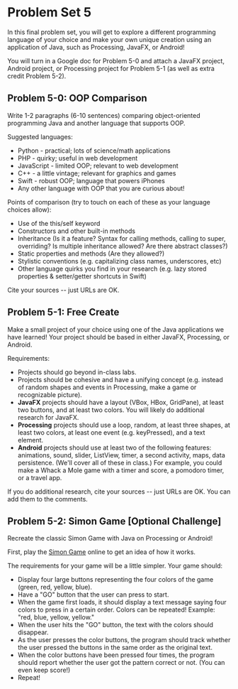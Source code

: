 # Problem Set 5

In this final problem set, you will get to explore a different programming language of your choice and make your own unique creation using an application of Java, such as Processing, JavaFX, or Android!

You will turn in a Google doc for Problem 5-0 and attach a JavaFX project, Android project, or Processing project for Problem 5-1 (as well as extra credit Problem 5-2).

## Problem 5-0: OOP Comparison

Write 1-2 paragraphs (6-10 sentences) comparing object-oriented programming Java and another language that supports OOP.

Suggested languages:

* Python - practical; lots of science/math applications
* PHP - quirky; useful in web development
* JavaScript - limited OOP; relevant to web development
* C++ - a little vintage; relevant for graphics and games
* Swift - robust OOP; language that powers iPhones
* Any other language with OOP that you are curious about!

Points of comparison (try to touch on each of these as your language choices allow):

* Use of the this/self keyword
* Constructors and other built-in methods
* Inheritance (Is it a feature? Syntax for calling methods, calling to super, overriding? Is multiple inheritance allowed? Are there abstract classes?)
* Static properties and methods (Are they allowed?)
* Stylistic conventions (e.g. capitalizing class names, underscores, etc)
* Other language quirks you find in your research (e.g. lazy stored properties & setter/getter shortcuts in Swift)

Cite your sources -- just URLs are OK.

## Problem 5-1: Free Create

Make a small project of your choice using one of the Java applications we have learned! Your project should be based in either JavaFX, Processing, or Android.

Requirements:

* Projects should go beyond in-class labs.
* Projects should be cohesive and have a unifying concept (e.g. instead of random shapes and events in Processing, make a game or recognizable picture).
* **JavaFX** projects should have a layout (VBox, HBox, GridPane), at least two buttons, and at least two colors. You will likely do additional research for JavaFX.
* **Processing** projects should use a loop, random, at least three shapes, at least two colors, at least one event (e.g. keyPressed), and a text element.
* **Android** projects should use at least two of the following features: animations, sound, slider, ListView, timer, a second activity, maps, data persistence. (We'll cover all of these in class.) For example, you could make a Whack a Mole game with a timer and score, a pomodoro timer, or a travel app.

If you do additional research, cite your sources -- just URLs are OK. You can add them to the comments.

## Problem 5-2: Simon Game [Optional Challenge]

Recreate the classic Simon Game with Java on Processing or Android!

First, play the [Simon Game](http://www.freesimon.org/) online to get an idea of how it works.

The requirements for your game will be a little simpler. Your game should:

* Display four large buttons representing the four colors of the game (green, red, yellow, blue).
* Have a "GO" button that the user can press to start.
* When the game first loads, it should display a text message saying four colors to press in a certain order. Colors can be repeated! Example: "red, blue, yellow, yellow."
* When the user hits the "GO" button, the text with the colors should disappear.
* As the user presses the color buttons, the program should track whether the user pressed the buttons in the same order as the original text.
* When the color buttons have been pressed four times, the program should report whether the user got the pattern correct or not. (You can even keep score!)
* Repeat!
